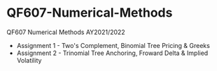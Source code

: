 # QF607-Numerical-Methods
QF607 Numerical Methods AY2021/2022

- Assignment 1 - Two's Complement, Binomial Tree Pricing & Greeks
- Assignment 2 - Trinomial Tree Anchoring, Froward Delta & Implied Volatility
